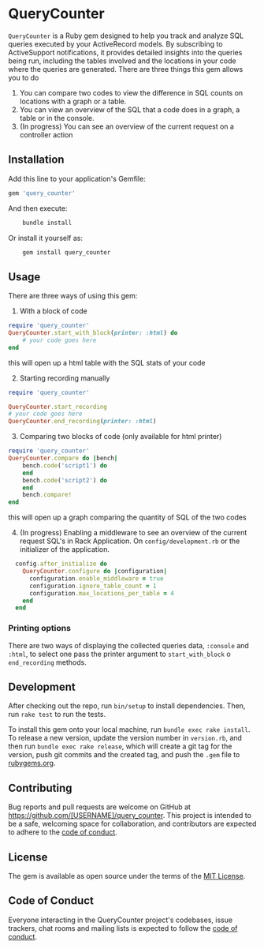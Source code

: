 # QueryCounter

`QueryCounter` is a Ruby gem designed to help you track and analyze SQL queries executed by your ActiveRecord models. By subscribing to ActiveSupport notifications, it provides detailed insights into the queries being run, including the tables involved and the locations in your code where the queries are generated.
There are three things this gem allows you to do

1. You can compare two codes to view the difference in SQL counts on locations with a graph or a table.
2. You can view an overview of the SQL that a code does in a graph, a table or in the console.
3. (In progress) You can see an overview of the current request on a controller action

## Installation

Add this line to your application's Gemfile:

```ruby
gem 'query_counter'
```

And then execute:

```bash
    bundle install
```

Or install it yourself as:

```bash
    gem install query_counter
```

## Usage

There are three ways of using this gem:

1. With a block of code

```ruby
require 'query_counter'
QueryCounter.start_with_block(printer: :html) do
    # your code goes here
end
```

this will open up a html table with the SQL stats of your code

2. Starting recording manually

```ruby
require 'query_counter'

QueryCounter.start_recording
# your code goes here
QueryCounter.end_recording(printer: :html)
```

3. Comparing two blocks of code (only available for html printer)

```ruby
require 'query_counter'
QueryCounter.compare do |bench|
    bench.code('script1') do
    end
    bench.code('script2') do
    end
    bench.compare!
end
```

this will open up a graph comparing the quantity of SQL of the two codes

4. (In progress) Enabling a middleware to see an overview of the current request SQL's in Rack Application.
    On `config/development.rb` or the initializer of the application.

```ruby
  config.after_initialize do
    QueryCounter.configure do |configuration|
      configuration.enable_middleware = true
      configuration.ignore_table_count = 1
      configuration.max_locations_per_table = 4
    end
  end
```

### Printing options

There are two ways of displaying the collected queries data, `:console` and `:html`, to select one pass the printer argument to `start_with_block` o `end_recording` methods.

## Development

After checking out the repo, run `bin/setup` to install dependencies. Then, run `rake test` to run the tests.

To install this gem onto your local machine, run `bundle exec rake install`. To release a new version, update the version number in `version.rb`, and then run `bundle exec rake release`, which will create a git tag for the version, push git commits and the created tag, and push the `.gem` file to [rubygems.org](https://rubygems.org).

## Contributing

Bug reports and pull requests are welcome on GitHub at <https://github.com/[USERNAME]/query_counter>. This project is intended to be a safe, welcoming space for collaboration, and contributors are expected to adhere to the [code of conduct](https://github.com/[USERNAME]/query_counter/blob/master/CODE_OF_CONDUCT.md).

## License

The gem is available as open source under the terms of the [MIT License](https://opensource.org/licenses/MIT).

## Code of Conduct

Everyone interacting in the QueryCounter project's codebases, issue trackers, chat rooms and mailing lists is expected to follow the [code of conduct](https://github.com/[USERNAME]/query_counter/blob/master/CODE_OF_CONDUCT.md).
